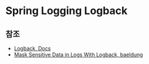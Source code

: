 # Spring Logging Logback

## 참조

- [Logback, Docs](https://logback.qos.ch/index.html)
- [Mask Sensitive Data in Logs With Logback, baeldung](https://www.baeldung.com/logback-mask-sensitive-data)

